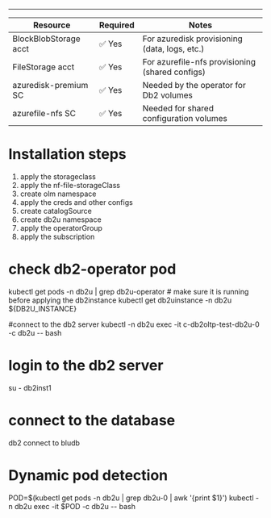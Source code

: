 



---------------------------------------------
| Resource    |  	Required    |	Notes   |
|-------------|-----------------|-----------|
| BlockBlobStorage acct	    |   ✅ Yes |	For azuredisk provisioning (data, logs, etc.)|
| FileStorage acct  |	✅ Yes  | For azurefile-nfs provisioning (shared configs) |
| azuredisk-premium SC  |	✅ Yes  |	Needed by the operator for Db2 volumes |
| azurefile-nfs SC  |	✅ Yes  |	Needed for shared configuration volumes |


# Installation steps
1. apply the storageclass
2. apply the nf-file-storageClass
3. create olm namespace
4. apply the creds and other configs
5. create catalogSource
6. create db2u namespace
7. apply the operatorGroup
8. apply the subscription

# check db2-operator pod
kubectl get pods -n db2u | grep db2u-operator   # make sure it is running before applying the db2instance
kubectl get db2uinstance -n db2u ${DB2U_INSTANCE}

#connect to the db2 server
kubectl -n db2u exec -it c-db2oltp-test-db2u-0 -c db2u -- bash

# login to the db2 server
su - db2inst1 

# connect to the database
db2 connect to bludb

# Dynamic pod detection
POD=$(kubectl get pods -n db2u | grep db2u-0 | awk '{print $1}')
kubectl -n db2u exec -it $POD -c db2u -- bash
